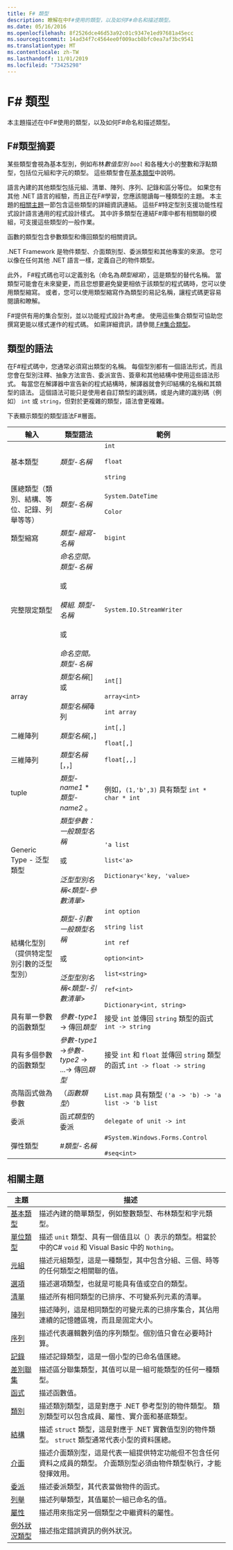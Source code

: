 ```yaml
---
title: F# 類型
description: 瞭解在中F#使用的類型，以及如何F#命名和描述類型。
ms.date: 05/16/2016
ms.openlocfilehash: 8f2526dce46d53a92c01c9347e1ed97681a45ecc
ms.sourcegitcommit: 14ad34f7c4564ee0f009acb8bfc0ea7af3bc9541
ms.translationtype: MT
ms.contentlocale: zh-TW
ms.lasthandoff: 11/01/2019
ms.locfileid: "73425298"
---
```

# <a name="f-types"></a>F# 類型

本主題描述在中F#使用的類型，以及如何F#命名和描述類型。

## <a name="summary-of-f-types"></a>F#類型摘要

某些類型會視為基本型別，例如布林*數值型別 `bool`* 和各種大小的整數和浮點類型，包括位元組和字元的類型。 這些類型會在[基本類型](basic-types.md)中說明。

語言內建的其他類型包括元組、清單、陣列、序列、記錄和區分等位。 如果您有其他 .NET 語言的經驗，而且正在F#學習，您應該閱讀每一種類型的主題。 本主題的[相關主題](https://msdn.microsoft.com/library/#rel)一節包含這些類型的詳細資訊連結。 這些F#特定型別支援功能性程式設計語言通用的程式設計樣式。 其中許多類型在連結F#庫中都有相關聯的模組，可支援這些類型的一般作業。

函數的類型包含參數類型和傳回類型的相關資訊。

.NET Framework 是物件類型、介面類別型、委派類型和其他專案的來源。 您可以像在任何其他 .NET 語言一樣，定義自己的物件類型。

此外， F#程式碼也可以定義別名（命名為*類型縮寫*），這是類型的替代名稱。 當類型可能會在未來變更，而且您想要避免變更相依于該類型的程式碼時，您可以使用類型縮寫。 或者，您可以使用類型縮寫作為類型的易記名稱，讓程式碼更容易閱讀和瞭解。

F#提供有用的集合型別，並以功能程式設計為考慮。 使用這些集合類型可協助您撰寫更能以樣式運作的程式碼。 如需詳細資訊，請參閱[ F#集合類型](fsharp-collection-types.md)。

## <a name="syntax-for-types"></a>類型的語法

在F#程式碼中，您通常必須寫出類型的名稱。 每個型別都有一個語法形式，而且您會在型別注釋、抽象方法宣告、委派宣告、簽章和其他結構中使用這些語法形式。 每當您在解譯器中宣告新的程式結構時，解譯器就會列印結構的名稱和其類型的語法。 這個語法可能只是使用者自訂類型的識別碼，或是內建的識別碼（例如） `int` 或 `string`，但對於更複雜的類型，語法會更複雜。

下表顯示類型的類型語法F#層面。

|輸入|類型語法|範例|
|----|-----------|--------|
|基本類型|*類型-名稱*|`int`<br /><br />`float`<br /><br />`string`|
|匯總類型（類別、結構、等位、記錄、列舉等等）|*類型-名稱*|`System.DateTime`<br /><br />`Color`|
|類型縮寫|*類型-縮寫-名稱*|`bigint`|
|完整限定類型|*命名空間。類型-名稱*<br /><br />或<br /><br />*模組. 類型-名稱*<br /><br />或<br /><br />*命名空間。類型-名稱*|`System.IO.StreamWriter`|
|array|*類型名稱*[] 或<br /><br />*類型名稱*陣列|`int[]`<br /><br />`array<int>`<br /><br />`int array`|
|二維陣列|*類型名稱*[，]|`int[,]`<br /><br />`float[,]`|
|三維陣列|*類型名稱*[，，]|`float[,,]`|
|tuple|*類型-name1* &#42; *類型-name2* 。|例如，`(1,'b',3)` 具有類型 `int * char * int`|
|Generic Type - 泛型類型|*類型參數：* *一般類型名稱*<br /><br />或<br /><br />*泛型型別名稱*&lt;*類型-參數清單*&gt;|`'a list`<br /><br />`list<'a>`<br /><br />`Dictionary<'key, 'value>`|
|結構化型別（提供特定型別引數的泛型型別）|*類型-引數* *一般類型名稱*<br /><br />或<br /><br />*泛型型別名稱*&lt;*類型-引數清單*&gt;|`int option`<br /><br />`string list`<br /><br />`int ref`<br /><br />`option<int>`<br /><br />`list<string>`<br /><br />`ref<int>`<br /><br />`Dictionary<int, string>`|
|具有單一參數的函數類型|*參數-type1* -&gt; 傳回*類型*|接受 `int` 並傳回 `string` 類型的函式 `int -> string`|
|具有多個參數的函數類型|*參數-type1* -&gt;*參數-type2* -&gt; ...-&gt; 傳回*類型*|接受 `int` 和 `float` 並傳回 `string` 類型的函式 `int -> float -> string`|
|高階函式做為參數|（*函數類型*）|`List.map` 具有類型 `('a -> 'b) -> 'a list -> 'b list`|
|委派|函*式類型*的委派|`delegate of unit -> int`|
|彈性類型|#*類型-名稱*|`#System.Windows.Forms.Control`<br /><br />`#seq<int>`|

## <a name="related-topics"></a>相關主題

|主題|描述|
|-----|-----------|
|[基本類型](basic-types.md)|描述內建的簡單類型，例如整數類型、布林類型和字元類型。|
|[單位類型](unit-type.md)|描述 `unit` 類型、具有一個值且以（）表示的類型。相當於中的C# `void` 和 Visual Basic 中的 `Nothing`。|
|[元組](tuples.md)|描述元組類型，這是一種類型，其中包含分組、三個、時等的任何類型之相關聯的值。|
|[選項](options.md)|描述選項類型，也就是可能具有值或空白的類型。|
|[清單](lists.md)|描述所有相同類型的已排序、不可變系列元素的清單。|
|[陣列](arrays.md)|描述陣列，這是相同類型的可變元素的已排序集合，其佔用連續的記憶體區塊，而且是固定大小。|
|[序列](sequences.md)|描述代表邏輯數列值的序列類型。個別值只會在必要時計算。|
|[記錄](records.md)|描述記錄類型，這是一個小型的已命名值匯總。|
|[差別聯集](discriminated-unions.md)|描述區分聯集類型，其值可以是一組可能類型的任何一種類型。|
|[函式](./functions/index.md)|描述函數值。|
|[類別](classes.md)|描述類別類型，這是對應于 .NET 參考型別的物件類型。 類別類型可以包含成員、屬性、實介面和基底類型。|
|[結構](structures.md)|描述 `struct` 類型，這是對應于 .NET 實數值型別的物件類型。 `struct` 類型通常代表小型的資料匯總。|
|[介面](interfaces.md)|描述介面類別型，這是代表一組提供特定功能但不包含任何資料之成員的類型。 介面類別型必須由物件類型執行，才能發揮效用。|
|[委派](delegates.md)|描述委派類型，其代表當做物件的函式。|
|[列舉](enumerations.md)|描述列舉類型，其值屬於一組已命名的值。|
|[屬性](attributes.md)|描述用來指定另一個類型之中繼資料的屬性。|
|[例外狀況類型](./exception-handling/exception-types.md)|描述指定錯誤資訊的例外狀況。|
